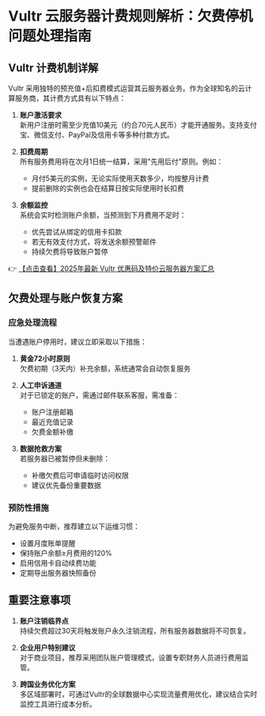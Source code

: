 # Vultr 云服务器计费规则解析：欠费停机问题处理指南

## Vultr 计费机制详解

Vultr 采用独特的预充值+后扣费模式运营其云服务器业务。作为全球知名的云计算服务商，其计费方式具有以下特点：

1. **账户激活要求**  
   新用户注册时需至少充值10美元（约合70元人民币）才能开通服务。支持支付宝、微信支付、PayPal及信用卡等多种付款方式。

2. **扣费周期**  
   所有服务费用将在次月1日统一结算，采用"先用后付"原则。例如：
   - 月付5美元的实例，无论实际使用天数多少，均按整月计费
   - 提前删除的实例也会在结算日按实际使用时长扣费

3. **余额监控**  
   系统会实时检测账户余额，当预测到下月费用不足时：
   - 优先尝试从绑定的信用卡扣款
   - 若无有效支付方式，将发送余额预警邮件
   - 持续欠费将导致账户暂停

👉 [【点击查看】2025年最新 Vultr 优惠码及特价云服务器方案汇总](https://bit.ly/VuLtr)

## 欠费处理与账户恢复方案

### 应急处理流程
当遭遇账户停用时，建议立即采取以下措施：

1. **黄金72小时原则**  
   欠费初期（3天内）补充余额，系统通常会自动恢复服务

2. **人工申诉通道**  
   对于已锁定的账户，需通过邮件联系客服，需准备：
   - 账户注册邮箱
   - 最近充值记录
   - 欠费金额补缴

3. **数据抢救方案**  
   若服务器已被暂停但未删除：
   - 补缴欠费后可申请临时访问权限
   - 建议优先备份重要数据

### 预防性措施
为避免服务中断，推荐建立以下运维习惯：

- 设置月度账单提醒
- 保持账户余额≥月费用的120%
- 启用信用卡自动续费功能
- 定期导出服务器快照备份

## 重要注意事项

1. **账户注销临界点**  
   持续欠费超过30天将触发账户永久注销流程，所有服务器数据将不可恢复。

2. **企业用户特别建议**  
   对于商业项目，推荐采用团队账户管理模式，设置专职财务人员进行费用监管。

3. **跨国业务优化方案**  
   多区域部署时，可通过Vultr的全球数据中心实现流量费用优化，建议结合实时监控工具进行成本分析。